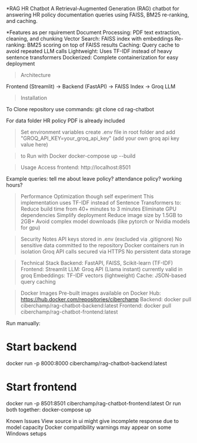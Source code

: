 *RAG HR Chatbot
A Retrieval-Augmented Generation (RAG) chatbot for answering HR policy documentation queries using FAISS, BM25 re-ranking, and caching.

*Features as per rquirement
Document Processing: PDF text extraction, cleaning, and chunking
Vector Search: FAISS index with embeddings
Re-ranking: BM25 scoring on top of FAISS results
Caching: Query cache to avoid repeated LLM calls
Lightweight: Uses TF-IDF instead of heavy sentence transformers
Dockerized: Complete containerization for easy deployment

> Architecture

Frontend (Streamlit) → Backend (FastAPI) → FAISS Index → Groq LLM

> Installation

To Clone repository use commands:
git clone <your-repo-url>
cd rag-chatbot

For data folder HR policy PDF is already included

> Set environment variables
create .env file in root folder and add
"GROQ_API_KEY=your_groq_api_key" (add your own groq api key value here) 

> to Run with Docker
docker-compose up --build

>Usage
Access frontend: http://localhost:8501

Example queries:
tell me about leave policy?
attendance policy?
working hours?

> Performance Optimization though self experiment
This implementation uses TF-IDF instead of Sentence Transformers to:
Reduce build time from 40+ minutes to 3 minutes
Eliminate GPU dependencies
Simplify deployment
Reduce image size by 1.5GB to 2GB+
Avoid complex model downloads (like pytorch or Nvidia models for gpu)

> Security Notes
API keys stored in .env (excluded via .gitignore)
No sensitive data committed to the repository
Docker containers run in isolation
Groq API calls secured via HTTPS
No persistent data storage

> Technical Stack
Backend: FastAPI, FAISS, Scikit-learn (TF-IDF)
Frontend: Streamlit
LLM: Groq API (Llama instant) currently valid in groq
Embeddings: TF-IDF vectors (lightweight)
Cache: JSON-based query caching

> Docker Images
Pre-built images available on Docker Hub: https://hub.docker.com/repositories/ciberchamp
Backend:
docker pull ciberchamp/rag-chatbot-backend:latest
Frontend:
docker pull ciberchamp/rag-chatbot-frontend:latest

Run manually:
# Start backend
docker run -p 8000:8000 ciberchamp/rag-chatbot-backend:latest
# Start frontend
docker run -p 8501:8501 ciberchamp/rag-chatbot-frontend:latest
Or run both together:
docker-compose up

Known Issues
View source in ui might give incomplete response due to model capacity
Docker compatibility warnings may appear on some Windows setups
